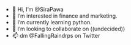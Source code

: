- 👋 Hi, I’m @SiraPawa
- 👀 I’m interested in finance and marketing.
- 🌱 I’m currently learning python. 
- 💞️ I’m looking to collaborate on ((undecided))
- 📫 dm @FallingRaindrps on Twitter

<!---
SiraPawa/SiraPawa is a ✨ special ✨ repository because its `README.md` (this file) appears on your GitHub profile.
You can click the Preview link to take a look at your changes.
--->

